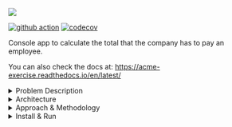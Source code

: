 ![](https://i.imgur.com/XyOI6vj.gif)

[![github action](https://github.com/israteneda/acme/workflows/tests/badge.svg)](https://github.com/israteneda/acme/actions)
[![codecov](https://codecov.io/gh/israteneda/acme/branch/main/graph/badge.svg?token=VFOOKJY89R)](https://codecov.io/gh/israteneda/acme)

Console app to calculate the total that the company has to pay an employee.

You can also check the docs at: https://acme-exercise.readthedocs.io/en/latest/

<details><summary>Problem Description</summary>

The company ACME offers their employees the flexibility to work the hours they want. They will pay for the hours worked based on the day of the week and time of day, according to the following table:

| Monday - Friday      | Saturday and Sunday  |
|----------------------|----------------------|
| 00:01 - 09:00 25 USD | 00:01 - 09:00 30 USD |
| 09:01 - 18:00 15 USD | 09:01 - 18:00 20 USD |
| 18:01 - 00:00 20 USD | 18:01 - 00:00 25 USD |

The goal of this exercise is to calculate the total that the company has to pay an employee, based on the hours they worked and the times during which they worked. The following abbreviations will be used for entering data:

| Monday | Tuesday | Wednesday | Thursday | Friday | Saturday | Sunday |
|--------|---------|-----------|----------|--------|----------|--------|
| MO     | TU      | WE        | TH       | FR     | SA       | SU     |

**Input:** the name of an employee and the schedule they worked, indicating the time and hours. This should be a .txt file with at least five sets of data. You can include the data from our two examples below.

**Output:** indicate how much the employee has to be paid

For example:

| Case       | Case 1                                                                     | Case 2                                           |
|------------|----------------------------------------------------------------------------|--------------------------------------------------|
| **Input**  | RENE=MO10:00-12:00,TU10:00-12:00,TH01:00-03:00,SA14:00-18:00,SU20:00-21:00 | ASTRID=MO10:00-12:00,TH12:00-14:00,SU20:00-21:00 |
| **Output** | The amount to pay RENE is: 215 USD                                         | The amount to pay ASTRID is: 85 USD              |
</details>

<details><summary>Architecture</summary>
</details>

<details><summary>Approach & Methodology</summary>

First I started with the set up of the environment, creating the repository, docs, adding the readme.md and GitHub configuration.

Secondly I started thinking how structure the console app, so I search for some examples on GitHub, after that I create the app structure and architecture using C4 Model.

To start with the functional side I decided to develop a minimum viable implementation to refactor later. I implemented the basic functionality with the provided use cases.

After developed the solution I deploy the console app to PyPI to easily use for the end user.

For the app development I used <a href="https://en.wikipedia.org/wiki/Kanban_(development)" target="_blank">Kanban Method</a> and <a href="https://en.wikipedia.org/wiki/Pomodoro_Technique" target="_blank">Pomodoro Technique</a>. 

</details>

<details><summary>Install & Run</summary>

For run the test execute:

```
python -m unittest -v
```

</details>
